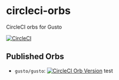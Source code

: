 # circleci-orbs

CircleCI orbs for Gusto

[![CircleCI](https://circleci.com/gh/Gusto/circleci-orbs.svg?style=shield&circle-token=7af000b54a3ff3b68f5288871aa5cb02ef662cd3)](https://circleci.com/gh/Gusto/circleci-orbs)

## Published Orbs

- `gusto/gusto`: [![CircleCI Orb Version](https://img.shields.io/badge/endpoint.svg?url=https://badges.circleci.io/orb/gusto/gusto)](https://circleci.com/orbs/registry/orb/gusto/gusto)
test
